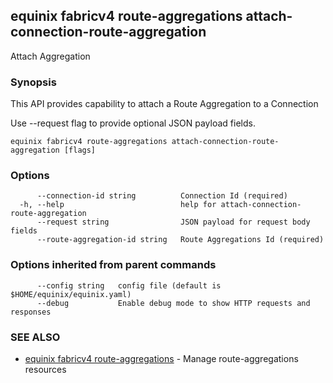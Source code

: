 ## equinix fabricv4 route-aggregations attach-connection-route-aggregation

Attach Aggregation

### Synopsis

This API provides capability to attach a Route Aggregation to a Connection

Use --request flag to provide optional JSON payload fields.

```
equinix fabricv4 route-aggregations attach-connection-route-aggregation [flags]
```

### Options

```
      --connection-id string          Connection Id (required)
  -h, --help                          help for attach-connection-route-aggregation
      --request string                JSON payload for request body fields
      --route-aggregation-id string   Route Aggregations Id (required)
```

### Options inherited from parent commands

```
      --config string   config file (default is $HOME/equinix/equinix.yaml)
      --debug           Enable debug mode to show HTTP requests and responses
```

### SEE ALSO

* [equinix fabricv4 route-aggregations](equinix_fabricv4_route-aggregations.md)	 - Manage route-aggregations resources

